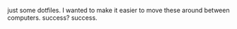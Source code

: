 just some dotfiles. I wanted to make it easier to move these around between computers. success? success.

<!--

notes to future self:
- https://www.spectacleapp.com/

-->